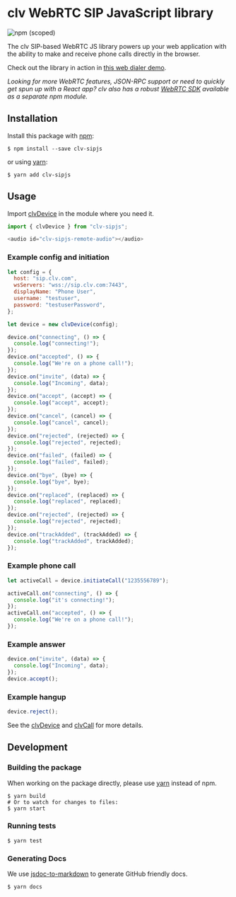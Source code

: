 # clv WebRTC SIP JavaScript library

![npm (scoped)](https://img.shields.io/npm/v/clv-sipjs)

The clv SIP-based WebRTC JS library powers up your web application with the ability to make and receive phone calls directly in the browser.

Check out the library in action in [this web dialer demo](https://webrtc.clv.com/).

_Looking for more WebRTC features, JSON-RPC support or need to quickly get spun up with a React app? clv also has a robust [WebRTC SDK](https://github.com/team-clv/webrtc) available as a separate npm module._

## Installation

Install this package with [npm](https://www.npmjs.com/):

```shell
$ npm install --save clv-sipjs
```

or using [yarn](https://yarnpkg.com/lang/en/):

```shell
$ yarn add clv-sipjs
```

## Usage

Import [clvDevice](https://github.com/team-clv/clv-sipjs/docs/clvDevice.md) in the module where you need it.

```javascript
import { clvDevice } from "clv-sipjs";
```

```javascript
<audio id="clv-sipjs-remote-audio"></audio>
```

### Example config and initiation

```javascript
let config = {
  host: "sip.clv.com",
  wsServers: "wss://sip.clv.com:7443",
  displayName: "Phone User",
  username: "testuser",
  password: "testuserPassword",
};

let device = new clvDevice(config);

device.on("connecting", () => {
  console.log("connecting!");
});
device.on("accepted", () => {
  console.log("We're on a phone call!");
});
device.on("invite", (data) => {
  console.log("Incoming", data);
});
device.on("accept", (accept) => {
  console.log("accept", accept);
});
device.on("cancel", (cancel) => {
  console.log("cancel", cancel);
});
device.on("rejected", (rejected) => {
  console.log("rejected", rejected);
});
device.on("failed", (failed) => {
  console.log("failed", failed);
});
device.on("bye", (bye) => {
  console.log("bye", bye);
});
device.on("replaced", (replaced) => {
  console.log("replaced", replaced);
});
device.on("rejected", (rejected) => {
  console.log("rejected", rejected);
});
device.on("trackAdded", (trackAdded) => {
  console.log("trackAdded", trackAdded);
});
```

### Example phone call

```javascript
let activeCall = device.initiateCall("1235556789");

activeCall.on("connecting", () => {
  console.log("it's connecting!");
});
activeCall.on("accepted", () => {
  console.log("We're on a phone call!");
});
```

### Example answer

```javascript
device.on("invite", (data) => {
  console.log("Incoming", data);
});
device.accept();
```

### Example hangup

```javascript
device.reject();
```

See the [clvDevice](https://github.com/team-clv/clv-sipjs/docs/clvDevice.md) and [clvCall](https://github.com/team-clv/clv-sipjs/docs/clvCall.md) for more details.

## Development

### Building the package

When working on the package directly, please use [yarn](https://github.com/yarnpkg/yarn) instead of npm.

```shell
$ yarn build
# Or to watch for changes to files:
$ yarn start
```

### Running tests

```shell
$ yarn test
```

### Generating Docs

We use [jsdoc-to-markdown](https://github.com/jsdoc2md/jsdoc-to-markdown) to generate GitHub friendly docs.

```shell
$ yarn docs
```
